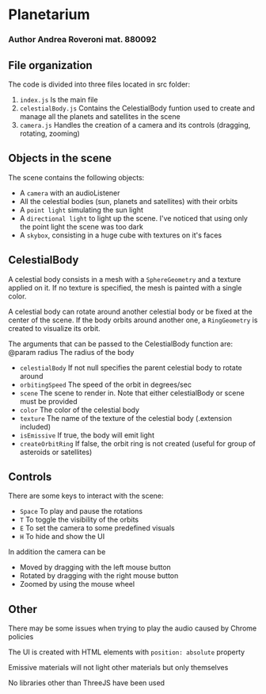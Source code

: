 # Planetarium

### Author Andrea Roveroni mat. 880092

## File organization

The code is divided into three files located in src folder:

1. `index.js` Is the main file
2. `celestialBody.js` Contains the CelestialBody funtion used to create and manage all the planets and satellites in the scene
3. `camera.js` Handles the creation of a camera and its controls (dragging, rotating, zooming)

## Objects in the scene

The scene contains the following objects:

-   A `camera` with an audioListener
-   All the celestial bodies (sun, planets and satellites) with their orbits
-   A `point light` simulating the sun light
-   A `directional light` to light up the scene. I've noticed that using only the point light the scene was too dark
-   A `skybox`, consisting in a huge cube with textures on it's faces

## CelestialBody

A celestial body consists in a mesh with a `SphereGeometry` and a texture applied on it. If no texture is specified, the mesh is painted with a single color.

A celestial body can rotate around another celestial body or be fixed at the center of the scene. If the body orbits around another one, a `RingGeometry` is created to visualize its orbit.

The arguments that can be passed to the CelestialBody function are:
@param radius The radius of the body

-   `celestialBody` If not null specifies the parent celestial body to rotate around
-   `orbitingSpeed` The speed of the orbit in degrees/sec
-   `scene` The scene to render in. Note that either celestialBody or scene must be provided
-   `color` The color of the celestial body
-   `texture` The name of the texture of the celestial body (.extension included)
-   `isEmissive` If true, the body will emit light
-   `createOrbitRing` If false, the orbit ring is not created (useful for group of asteroids or satellites)

## Controls

There are some keys to interact with the scene:

-   `Space` To play and pause the rotations
-   `T` To toggle the visibility of the orbits
-   `E` To set the camera to some predefined visuals
-   `H` To hide and show the UI

In addition the camera can be

-   Moved by dragging with the left mouse button
-   Rotated by dragging with the right mouse button
-   Zoomed by using the mouse wheel

## Other

There may be some issues when trying to play the audio caused by Chrome policies

The UI is created with HTML elements with `position: absolute` property

Emissive materials will not light other materials but only themselves

No libraries other than ThreeJS have been used
